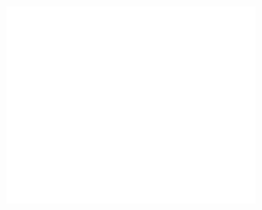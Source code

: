 <div align="center">
  <br>
<!--   <a href="https://github.com/ahbbxjaiq/ahbbxjaiq/blame/main/header.svg">-->
    <img src="header.svg" width="800" height="400" alt="Click to see the source" /> 
<!--   </a> -->
  <br>
</div>
